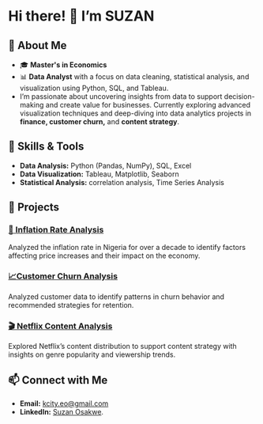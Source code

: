 # Hi there! 👋 I’m SUZAN
## 🌟 About Me
 - 🎓 **Master's in Economics**
 - 📊 **Data Analyst** with a focus on data cleaning, statistical analysis, and visualization using Python, SQL, and Tableau.
 - I’m passionate about uncovering insights from data to support decision-making and create value for businesses. Currently exploring advanced visualization techniques and deep-diving into data analytics projects in **finance, customer churn,** and **content strategy**.

## 🔧 Skills & Tools
 - **Data Analysis:** Python (Pandas, NumPy), SQL, Excel
 - **Data Visualization:** Tableau, Matplotlib, Seaborn
 - **Statistical Analysis:** correlation analysis, Time Series Analysis




## 🚀 Projects
### [💸 Inflation Rate Analysis](https://github.com/KENE508/Inflation-rate-analysis-in-Nigeria)
Analyzed the inflation rate in Nigeria for over a decade to identify factors affecting price increases and their impact on the economy.

### [📈Customer Churn Analysis](https://github.com/KENE508/Inflation-rate-analysis-in-Nigeria)
Analyzed customer data to identify patterns in churn behavior and recommended strategies for retention.

### [🎬 Netflix Content Analysis](https://github.com/KENE508/Netflix-Content-Strategy-Project)
Explored Netflix’s content distribution to support content strategy with insights on genre popularity and viewership trends.




## 📫 Connect with Me
 - **Email:** kcity.eo@gmail.com
 - **LinkedIn:** [Suzan Osakwe](https://www.linkedin.com/in/suzanosakwe/).

<!---
KENE508/KENE508 is a ✨ special ✨ repository because its `README.md` (this file) appears on your GitHub profile.
You can click the Preview link to take a look at your changes.
--->
